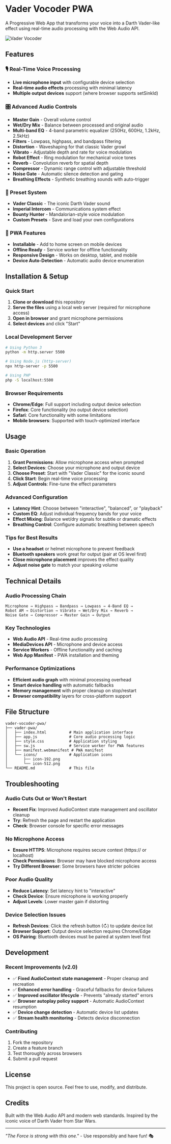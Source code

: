 # Vader Vocoder PWA

A Progressive Web App that transforms your voice into a Darth Vader-like effect using real-time audio processing with the Web Audio API.

![Vader Vocoder](vader-pwa/icons/icon-192.png)

## Features

### 🎙️ Real-Time Voice Processing
- **Live microphone input** with configurable device selection
- **Real-time audio effects** processing with minimal latency
- **Multiple output devices** support (where browser supports setSinkId)

### 🎛️ Advanced Audio Controls
- **Master Gain** - Overall volume control
- **Wet/Dry Mix** - Balance between processed and original audio
- **Multi-band EQ** - 4-band parametric equalizer (250Hz, 600Hz, 1.2kHz, 2.5kHz)
- **Filters** - Lowpass, highpass, and bandpass filtering
- **Distortion** - Waveshaping for that classic Vader growl
- **Vibrato** - Adjustable depth and rate for voice modulation
- **Robot Effect** - Ring modulation for mechanical voice tones
- **Reverb** - Convolution reverb for spatial depth
- **Compressor** - Dynamic range control with adjustable threshold
- **Noise Gate** - Automatic silence detection and gating
- **Breathing Effects** - Synthetic breathing sounds with auto-trigger

### 🎯 Preset System
- **Vader Classic** - The iconic Darth Vader sound
- **Imperial Intercom** - Communications system effect
- **Bounty Hunter** - Mandalorian-style voice modulation
- **Custom Presets** - Save and load your own configurations

### 📱 PWA Features
- **Installable** - Add to home screen on mobile devices
- **Offline Ready** - Service worker for offline functionality
- **Responsive Design** - Works on desktop, tablet, and mobile
- **Device Auto-Detection** - Automatic audio device enumeration

## Installation & Setup

### Quick Start
1. **Clone or download** this repository
2. **Serve the files** using a local web server (required for microphone access)
3. **Open in browser** and grant microphone permissions
4. **Select devices** and click "Start"

### Local Development Server
```bash
# Using Python 3
python -m http.server 5500

# Using Node.js (http-server)
npx http-server -p 5500

# Using PHP
php -S localhost:5500
```

### Browser Requirements
- **Chrome/Edge**: Full support including output device selection
- **Firefox**: Core functionality (no output device selection)
- **Safari**: Core functionality with some limitations
- **Mobile browsers**: Supported with touch-optimized interface

## Usage

### Basic Operation
1. **Grant Permissions**: Allow microphone access when prompted
2. **Select Devices**: Choose your microphone and output device
3. **Choose Preset**: Start with "Vader Classic" for the iconic sound
4. **Click Start**: Begin real-time voice processing
5. **Adjust Controls**: Fine-tune the effect parameters

### Advanced Configuration
- **Latency Hint**: Choose between "interactive", "balanced", or "playback"
- **Custom EQ**: Adjust individual frequency bands for your voice
- **Effect Mixing**: Balance wet/dry signals for subtle or dramatic effects
- **Breathing Control**: Configure automatic breathing between speech

### Tips for Best Results
- **Use a headset** or helmet microphone to prevent feedback
- **Bluetooth speakers** work great for output (pair at OS level first)
- **Close microphone placement** improves the effect quality
- **Adjust noise gate** to match your speaking volume

## Technical Details

### Audio Processing Chain
```
Microphone → Highpass → Bandpass → Lowpass → 4-Band EQ → 
Robot AM → Distortion → Vibrato → Wet/Dry Mix → Reverb → 
Noise Gate → Compressor → Master Gain → Output
```

### Key Technologies
- **Web Audio API** - Real-time audio processing
- **MediaDevices API** - Microphone and device access
- **Service Workers** - Offline functionality and caching
- **Web App Manifest** - PWA installation and theming

### Performance Optimizations
- **Efficient audio graph** with minimal processing overhead
- **Smart device handling** with automatic fallbacks
- **Memory management** with proper cleanup on stop/restart
- **Browser compatibility** layers for cross-platform support

## File Structure

```
vader-vocoder-pwa/
├── vader-pwa/
│   ├── index.html          # Main application interface
│   ├── app.js              # Core audio processing logic
│   ├── style.css           # Application styling
│   ├── sw.js               # Service worker for PWA features
│   ├── manifest.webmanifest # PWA manifest
│   └── icons/              # Application icons
│       ├── icon-192.png
│       └── icon-512.png
└── README.md               # This file
```

## Troubleshooting

### Audio Cuts Out or Won't Restart
- **Recent Fix**: Improved AudioContext state management and oscillator cleanup
- **Try**: Refresh the page and restart the application
- **Check**: Browser console for specific error messages

### No Microphone Access
- **Ensure HTTPS**: Microphone requires secure context (https:// or localhost)
- **Check Permissions**: Browser may have blocked microphone access
- **Try Different Browser**: Some browsers have stricter policies

### Poor Audio Quality
- **Reduce Latency**: Set latency hint to "interactive"
- **Check Device**: Ensure microphone is working properly
- **Adjust Levels**: Lower master gain if distorting

### Device Selection Issues
- **Refresh Devices**: Click the refresh button (↻) to update device list
- **Browser Support**: Output device selection requires Chrome/Edge
- **OS Pairing**: Bluetooth devices must be paired at system level first

## Development

### Recent Improvements (v2.0)
- ✅ **Fixed AudioContext state management** - Proper cleanup and recreation
- ✅ **Enhanced error handling** - Graceful fallbacks for device failures
- ✅ **Improved oscillator lifecycle** - Prevents "already started" errors
- ✅ **Browser autoplay policy support** - Automatic AudioContext resumption
- ✅ **Device change detection** - Automatic device list updates
- ✅ **Stream health monitoring** - Detects device disconnection

### Contributing
1. Fork the repository
2. Create a feature branch
3. Test thoroughly across browsers
4. Submit a pull request

## License

This project is open source. Feel free to use, modify, and distribute.

## Credits

Built with the Web Audio API and modern web standards. Inspired by the iconic voice of Darth Vader from Star Wars.

---

*"The Force is strong with this one."* - Use responsibly and have fun! 🎭
